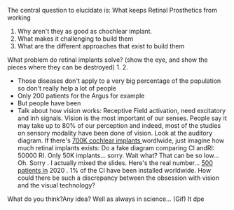 

The central question to elucidate is: What keeps Retinal Prosthetics from working

1. Why aren't they as good as chochlear implant. 
2. What makes it challenging to build them
3. What are the different approaches that exist to build them

What problem do retinal implants solve? (show the eye, and show the pieces where they can be destroyed)
1. 
2. 
- Those diseases don't apply to a very big percentage of the population so don't really help a lot of people
- Only 200 patients for the Argus for example
- But people have been 
- Talk about how vision works: Receptive Field activation, need excitatory and inh signals. 
Vision is the most important of our senses. People say it may take up to 80% of our perception and indeed, most of the studies on sensory modality have been done of vision. 
Look at the auditory diagram. If there's [700K cochlear implants ](https://www.nidcd.nih.gov/health/cochlear-implants#:~:text=Children%20and%20adults%20who%20are,adults%20and%2065%2C000%20in%20children.)wordlwide, just imagine how much retinal implants exists: Do a fake diagram comparing CI andRI: 50000 RI. Only 50K implants... sorry. Wait what? That can be so low... Oh. Sorry . I actually mixed the slides. Here's the real number... [500 patients in](https://www.ncbi.nlm.nih.gov/pmc/articles/PMC7198351/#:~:text=There%20have%20now%20been%20three,over%20the%20past%2015%20years.) 2020 . 1% of the CI have been installed worldwide. 
How could there be such a discrepancy between the obsession with vision and the visual technology? 

What do you think?Any idea? 
Well as always in science... (Gif) It dpe